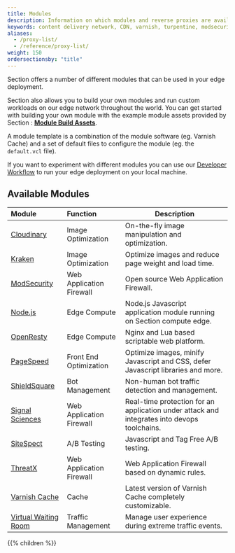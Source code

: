 ```yaml
---
title: Modules
description: Information on which modules and reverse proxies are available to use on Section edge platform.
keywords: content delivery network, CDN, varnish, turpentine, modsecurity, reverse proxies, proxy, proxy template
aliases:
  - /proxy-list/
  - /reference/proxy-list/
weight: 150
ordersectionsby: "title"
---
```


Section offers a number of different modules that can be used in your edge deployment.

Section also allows you to build your own modules and run custom workloads on our edge network throughout the world. You can get started with building your own module with the example module assets provided by Section : **[Module Build Assets](https://github.com/section/module-build-assets)**.

A module template is a combination of the module software (eg. Varnish Cache) and a set of default files to configure the module (eg. the `default.vcl` file).

If you want to experiment with different modules you can use our [Developer Workflow](/docs/developer-pop/) to run your edge deployment on your local machine.

## Available Modules

| Module | Function | Description
|:--|:--|---|
| [Cloudinary](/docs/modules/cloudinary/ "Cloudinary overview") | Image Optimization | On-the-fly image manipulation and optimization. |
| [Kraken](/docs/modules/kraken/ "Kraken overview") | Image Optimization | Optimize images and reduce page weight and load time. |
| [ModSecurity](/docs/modules/modsecurity/ "ModSecurity") | Web Application Firewall | Open source Web Application Firewall. |
| [Node.js](/docs/modules/nodejs/ "Node.js overview") | Edge Compute | Node.js Javascript application module running on Section compute edge. |
| [OpenResty](/docs/modules/openresty/ "OpenResty overview") | Edge Compute | Nginx and Lua based scriptable web platform. |
| [PageSpeed](/docs/modules/pagespeed/ "PageSpeed overview") | Front End Optimization | Optimize images, minify Javascript and CSS, defer Javascript libraries and more. |
| [ShieldSquare](/docs/modules/shieldsquare/ "ShieldSquare overview") | Bot Management | Non-human bot traffic detection and management. |
| [Signal Sciences](/docs/modules/signal-sciences/ "Signal Sciences overview") | Web Application Firewall | Real-time protection for an application under attack and integrates into devops toolchains. |
| [SiteSpect](/docs/modules/sitespect/ "SiteSpect overview") | A/B Testing | Javascript and Tag Free A/B testing. |
| [ThreatX](/docs/modules/threat-x/ "ThreatX overview") | Web Application Firewall | Web Application Firewall based on dynamic rules. |
| [Varnish Cache](/docs/modules/varnish-cache/ "Varnish overview") | Cache | Latest version of Varnish Cache completely customizable. |
| [Virtual Waiting Room](/docs/modules/virtual-waiting-room/ "Virtual Waiting Room overview") | Traffic Management | Manage user experience during extreme traffic events. |

{{% children %}}
